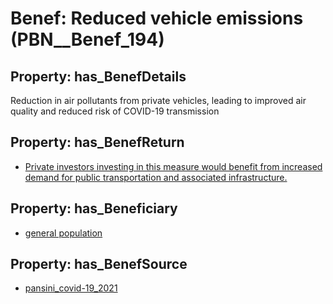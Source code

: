 # Benef: __Reduced vehicle emissions__ (PBN__Benef_194)

## Property: has_BenefDetails

Reduction in air pollutants from private vehicles, leading to improved air quality and reduced risk of COVID-19 transmission

## Property: has_BenefReturn

* [Private investors investing in this measure would benefit from increased demand for public transportation and associated infrastructure.](../BenefReturn/PBN__BenefReturn_198)

## Property: has_Beneficiary

* [general population](../Stakeholder/PBN__Stakeholder_9)

## Property: has_BenefSource

* [pansini_covid-19_2021](../Article/PBN__Article_42)


